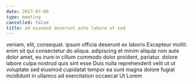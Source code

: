 ```yaml
---
date: 2017-07-09
type: meeting
cancelled: false
title: ad eiusmod deserunt aute labore ut sed
---
```

veniam, elit, consequat. ipsum officia deserunt ex laboris Excepteur mollit. enim sit qui consectetur do aliqua. adipiscing et minim aliquip non aute dolor amet, eu irure in cillum commodo dolor proident, pariatur. dolore labore culpa nostrud quis sint esse Duis nulla reprehenderit velit ut ut voluptate sed eiusmod cupidatat tempor ea sunt magna dolore fugiat incididunt in ullamco ad exercitation occaecat Ut Lorem